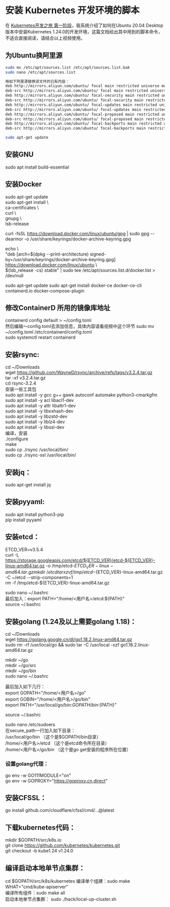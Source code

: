 # 安装 Kubernetes 开发环境的脚本

在 [Kubernetes开发之旅 第一阶段](https://www.bilibili.com/video/BV11U4y1y7V7/)，我系统介绍了如何在Ubuntu 20.04 Desktop版本中安装Kubernetes 1.24.0的开发环境，这篇文档给出其中用到的脚本命令，不适合直接阅读，请结合以上视频使用。

## 为Ubuntu换阿里源
```sh
sudo mv /etc/apt/sources.list /etc/apt/sources.list.bak  
sudo nano /etc/apt/sources.list  
```
```sh
用如下阿里源替换该文件的已有内容：  
deb http://mirrors.aliyun.com/ubuntu/ focal main restricted universe multiverse  
deb-src http://mirrors.aliyun.com/ubuntu/ focal main restricted universe multiverse  
deb http://mirrors.aliyun.com/ubuntu/ focal-security main restricted universe multiverse  
deb-src http://mirrors.aliyun.com/ubuntu/ focal-security main restricted universe multiverse  
deb http://mirrors.aliyun.com/ubuntu/ focal-updates main restricted universe multiverse  
deb-src http://mirrors.aliyun.com/ubuntu/ focal-updates main restricted universe multiverse  
deb http://mirrors.aliyun.com/ubuntu/ focal-proposed main restricted universe multiverse  
deb-src http://mirrors.aliyun.com/ubuntu/ focal-proposed main restricted universe multiverse  
deb http://mirrors.aliyun.com/ubuntu/ focal-backports main restricted universe multiverse  
deb-src http://mirrors.aliyun.com/ubuntu/ focal-backports main restricted universe multiverse  

sudo apt-get update  
```

## 安装GNU  
sudo apt install build-essential  

## 安装Docker
sudo apt-get update  
sudo apt-get install \  
    ca-certificates \  
    curl \  
    gnupg \  
    lsb-release  

curl -fsSL https://download.docker.com/linux/ubuntu/gpg | sudo gpg --dearmor -o /usr/share/keyrings/docker-archive-keyring.gpg  

echo \  
  "deb [arch=$(dpkg --print-architecture) signed-by=/usr/share/keyrings/docker-archive-keyring.gpg] https://download.docker.com/linux/ubuntu \  
  $(lsb_release -cs) stable" | sudo tee /etc/apt/sources.list.d/docker.list > /dev/null  

sudo apt-get update
sudo apt-get install docker-ce docker-ce-cli containerd.io docker-compose-plugin

## 修改ContainerD 所用的镜像库地址  
containerd config default > ~/config.toml  
然后编辑～config.toml去添加信息，具体内容请看视频中这个环节
sudo mv ~/config.toml /etc/containerd/config.toml  
sudo systemctl restart containerd  

## 安装rsync:
cd ~/Downloads  
wget https://github.com/WayneD/rsync/archive/refs/tags/v3.2.4.tar.gz  
tar -xf v3.2.4.tar.gz  
cd rsync-3.2.4  
安装一些工具包  
sudo apt install -y gcc g++ gawk autoconf automake python3-cmarkgfm  
sudo apt install -y acl libacl1-dev  
sudo apt install -y attr libattr1-dev  
sudo apt install -y libxxhash-dev  
sudo apt install -y libzstd-dev  
sudo apt install -y liblz4-dev  
sudo apt install -y libssl-dev  
编译，安装  
 ./configure  
 make  
sudo cp ./rsync /usr/local/bin/  
sudo cp ./rsync-ssl /usr/local/bin/  

## 安装jq：  
sudo apt-get install jq  

## 安装pyyaml:  
sudo apt install python3-pip  
pip install pyyaml  

## 安装etcd：  
ETCD_VER=v3.5.4  
curl -L https://storage.googleapis.com/etcd/${ETCD_VER}/etcd-${ETCD_VER}-linux-amd64.tar.gz -o /tmp/etcd-${ETCD_VER}-linux-amd64.tar.gz  
mkdir ~/etcd  
tar xzvf /tmp/etcd-${ETCD_VER}-linux-amd64.tar.gz -C ~/etcd --strip-components=1  
rm -f /tmp/etcd-${ETCD_VER}-linux-amd64.tar.gz  

sudo nano ~/.bashrc  
最后加入：export PATH="/home/<用户名>/etcd:${PATH}"  
source ~/.bashrc  

## 安装golang (1.24及以上需要golang 1.18)：  
cd ~/Downloads  
wget https://golang.google.cn/dl/go1.18.2.linux-amd64.tar.gz  
sudo rm -rf /usr/local/go && sudo tar -C /usr/local -xzf go1.18.2.linux-amd64.tar.gz  

mkdir ~/go  
mkdir ~/go/src  
mkdir ~/go/bin  
sudo nano ~/.bashrc  

最后加入如下几行：  
export GOPATH="/home/<用户名>/go"  
export GOBIN="/home/<用户名>/go/bin"  
export PATH="/usr/local/go/bin:$GOPATH/bin:${PATH}"  

source ~/.bashrc  

sudo nano /etc/sudoers  
在secure_path一行加入如下目录：  
/usr/local/go/bin （这个是$GOPATH/bin目录）  
/home/<用户名>/etcd （这个是etcd命令所在目录）  
/home/<用户名>/go/bin （这个是go get安装的程序所在位置）  

### 设置golang代理：  
go env -w GO111MODULE="on"  
go env -w GOPROXY="https://goproxy.cn,direct"  

## 安装CFSSL：  
go install github.com/cloudflare/cfssl/cmd/...@latest  

## 下载kubernetes代码：  
mkdir $GOPATH/src/k8s.io  
git clone https://github.com/kubernetes/kubernetes.git  
git checkout -b kube1.24 v1.24.0  

## 编译启动本地单节点集群：  
cd $GOPATH/src/k8s/kubernetes
编译单个组建：sudo make WHAT="cmd/kube-apiserver"  
编译所有组件：sudo make all  
启动本地单节点集群： sudo ./hack/local-up-cluster.sh  
